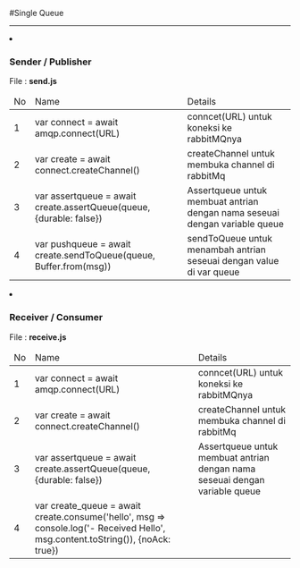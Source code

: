 #Single Queue
<hr>
<li><h3>Sender / Publisher</h3></li>
<p>File : <b>send.js</b></p>
<table width="100%">
<thead>
    <tr>
        <td>No</td>
        <td>Name</td>
        <td>Details</td>
    </tr>
</thead>
<tbody>    
    <tr>
        <td>1</td>
        <td>var connect = await amqp.connect(URL)</td>
        <td>conncet(URL) untuk koneksi ke rabbitMQnya</td>
    </tr>
    <tr>
        <td>2</td>
        <td>var create = await connect.createChannel()</td>
        <td>createChannel untuk membuka channel di rabbitMq</td>
    </tr>
    <tr>
        <td>3</td>
        <td>var assertqueue = await create.assertQueue(queue, {durable: false})</td>
        <td>Assertqueue untuk membuat antrian dengan nama seseuai dengan variable queue</td>
    </tr>
    <tr>
        <td>4</td>
        <td>var pushqueue = await create.sendToQueue(queue, Buffer.from(msg))</td>
        <td>sendToQueue untuk menambah antrian seseuai dengan value di var queue</td>
    </tr>
</tbody>
</table>

<li><h3>Receiver / Consumer</h3></li>

<p>File : <b>receive.js</b></p>

<table width="100%">
<thead>
    <tr>
        <td>No</td>
        <td>Name</td>
        <td>Details</td>
    </tr>
</thead>
<tbody>    
    <tr>
        <td>1</td>
        <td>var connect = await amqp.connect(URL)</td>
        <td>conncet(URL) untuk koneksi ke rabbitMQnya</td>
    </tr>
    <tr>
        <td>2</td>
        <td>var create = await connect.createChannel()</td>
        <td>createChannel untuk membuka channel di rabbitMq</td>
    </tr>
    <tr>
        <td>3</td>
        <td>var assertqueue = await create.assertQueue(queue, {durable: false})</td>
        <td>Assertqueue untuk membuat antrian dengan nama seseuai dengan variable queue</td>
    </tr>
    <tr>
        <td>4</td>
        <td>var create_queue = await create.consume('hello', msg => console.log('- Received Hello', msg.content.toString()), {noAck: true})</td>
        <td></td>
    </tr>
</tbody>
</table>

